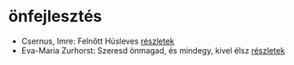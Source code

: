 # önfejlesztés

- Csernus, Imre: Felnőtt Húsleves [részletek](_details/Csernus%2C%20Imre.md#id_378)
- Eva-Maria Zurhorst: Szeresd önmagad, és mindegy, kivel élsz [részletek](_details/Eva-Maria%20Zurhorst.md#id_513)